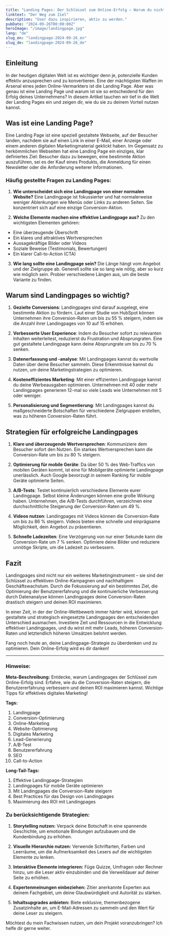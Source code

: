 ```yaml
---
title: "Landing Pages: Der Schlüssel zum Online-Erfolg – Warum du nicht ohne sie auskommst"
linktext: "Der Weg zum Ziel"
description: "User dazu inspirieren, aktiv zu werden."
pubDate: "2024-09-26T00:00:00Z"
heroImage: "/image/landingpage.jpg"
lang: "de"
slug_en: "landingpage-2024-09-26_en"
slug_de: "landingpage-2024-09-26_de"
---
```


## Einleitung

In der heutigen digitalen Welt ist es wichtiger denn je, potenzielle Kunden effektiv anzusprechen und zu konvertieren. Eine der mächtigsten Waffen im Arsenal eines jeden Online-Vermarkters ist die Landing Page. Aber was genau ist eine Landing Page und warum ist sie so entscheidend für den Erfolg deines Unternehmens? In diesem Artikel tauchen wir tief in die Welt der Landing Pages ein und zeigen dir, wie du sie zu deinem Vorteil nutzen kannst.

## Was ist eine Landing Page?

Eine Landing Page ist eine speziell gestaltete Webseite, auf der Besucher landen, nachdem sie auf einen Link in einer E-Mail, einer Anzeige oder einem anderen digitalen Marketingmaterial geklickt haben. Im Gegensatz zu herkömmlichen Webseiten hat eine Landing Page ein einziges, klar definiertes Ziel: Besucher dazu zu bewegen, eine bestimmte Aktion auszuführen, sei es der Kauf eines Produkts, die Anmeldung für einen Newsletter oder die Anforderung weiterer Informationen.

### Häufig gestellte Fragen zu Landing Pages:

1. **Wie unterscheidet sich eine Landingpage von einer normalen Website?**
Eine Landingpage ist fokussierter und hat normalerweise weniger Ablenkungen wie Menüs oder Links zu anderen Seiten. Sie konzentriert sich auf eine einzige Conversion-Aktion.

2. **Welche Elemente machen eine effektive Landingpage aus?**
Zu den wichtigsten Elementen gehören:
- Eine überzeugende Überschrift
- Ein klares und attraktives Wertversprechen
- Aussagekräftige Bilder oder Videos
- Soziale Beweise (Testimonials, Bewertungen)
- Ein klarer Call-to-Action (CTA)

3. **Wie lang sollte eine Landingpage sein?**
Die Länge hängt vom Angebot und der Zielgruppe ab. Generell sollte sie so lang wie nötig, aber so kurz wie möglich sein. Probier verschiedene Längen aus, um die beste Variante zu finden.

## Warum sind Landingpages so wichtig?

1. **Gezielte Conversions**: Landingpages sind darauf ausgelegt, eine bestimmte Aktion zu fördern. Laut einer Studie von HubSpot können Unternehmen ihre Conversion-Raten um bis zu 55 % steigern, indem sie die Anzahl ihrer Landingpages von 10 auf 15 erhöhen.

2. **Verbesserte User Experience**: Indem du Besucher sofort zu relevanten Inhalten weiterleitest, reduzierst du Frustration und Absprungraten. Eine gut gestaltete Landingpage kann deine Absprungrate um bis zu 70 % senken.

3. **Datenerfassung und -analyse**: Mit Landingpages kannst du wertvolle Daten über deine Besucher sammeln. Diese Erkenntnisse kannst du nutzen, um deine Marketingstrategien zu optimieren.

4. **Kosteneffizientes Marketing**: Mit einer effizienten Landingpage kannst du deine Werbeausgaben optimieren. Unternehmen mit 40 oder mehr Landingpages generieren 12-mal so viele Leads wie Unternehmen mit 5 oder weniger.

5. **Personalisierung und Segmentierung**: Mit Landingpages kannst du maßgeschneiderte Botschaften für verschiedene Zielgruppen erstellen, was zu höheren Conversion-Raten führt.

## Strategien für erfolgreiche Landingpages

1. **Klare und überzeugende Wertversprechen**: Kommuniziere dem Besucher sofort den Nutzen. Ein starkes Wertversprechen kann die Conversion-Rate um bis zu 80 % steigern.

2. **Optimierung für mobile Geräte**: Da über 50 % des Web-Traffics von mobilen Geräten kommt, ist eine für Mobilgeräte optimierte Landingpage unerlässlich. Auch Google bevorzugt in seinem Ranking für mobile Geräte optimierte Seiten.

3. **A/B-Tests**: Testet kontinuierlich verschiedene Elemente eurer Landingpage. Selbst kleine Änderungen können eine große Wirkung haben. Unternehmen, die A/B-Tests durchführen, verzeichnen eine durchschnittliche Steigerung der Conversion-Raten um 49 %.

4. **Videos nutzen**: Landingpages mit Videos können die Conversion-Rate um bis zu 86 % steigern. Videos bieten eine schnelle und einprägsame Möglichkeit, dein Angebot zu präsentieren.

5. **Schnelle Ladezeiten**: Eine Verzögerung von nur einer Sekunde kann die Conversion-Rate um 7 % senken. Optimiere deine Bilder und reduziere unnötige Skripte, um die Ladezeit zu verbessern.

## Fazit

Landingpages sind nicht nur ein weiteres Marketinginstrument – sie sind der Schlüssel zu effektiven Online-Kampagnen und nachhaltigem Geschäftswachstum. Durch die Fokussierung auf ein bestimmtes Ziel, die Optimierung der Benutzererfahrung und die kontinuierliche Verbesserung durch Datenanalyse können Landingpages deine Conversion-Raten drastisch steigern und deinen ROI maximieren.

In einer Zeit, in der der Online-Wettbewerb immer härter wird, können gut gestaltete und strategisch eingesetzte Landingpages den entscheidenden Unterschied ausmachen. Investiere Zeit und Ressourcen in die Entwicklung effektiver Landingpages, und du wirst mit mehr Leads, höheren Conversion-Raten und letztendlich höheren Umsätzen belohnt werden.

Fang noch heute an, deine Landingpage-Strategie zu überdenken und zu optimieren. Dein Online-Erfolg wird es dir danken!

---
### Hinweise:

**Meta-Beschreibung:**
Entdecke, warum Landingpages der Schlüssel zum Online-Erfolg sind. Erfahre, wie du die Conversion-Raten steigern, die Benutzererfahrung verbessern und deinen ROI maximieren kannst. Wichtige Tipps für effektives digitales Marketing!

**Tags:**
1. Landingpage
2. Conversion-Optimierung
3. Online-Marketing
4. Website-Optimierung
5. Digitales Marketing
6. Lead-Generierung
7. A/B-Test
8. Benutzererfahrung
9. SEO
10. Call-to-Action

**Long-Tail-Tags:**
1. Effektive Landingpage-Strategien
2. Landingpages für mobile Geräte optimieren
3. Mit Landingpages die Conversion-Rate steigern
4. Best Practices für das Design von Landingpages
5. Maximierung des ROI mit Landingpages

### Zu berücksichtigende Strategien:

1. **Storytelling nutzen:** Verpack deine Botschaft in eine spannende Geschichte, um emotionale Bindungen aufzubauen und die Kundenbindung zu erhöhen.

2. **Visuelle Hierarchie nutzen:** Verwende Schriftarten, Farben und Leerräume, um die Aufmerksamkeit des Lesers auf die wichtigsten Elemente zu lenken.

3. **Interaktive Elemente integrieren:** Füge Quizze, Umfragen oder Rechner hinzu, um die Leser aktiv einzubinden und die Verweildauer auf deiner Seite zu erhöhen.

4. **Expertenmeinungen einbeziehen:** Zitier anerkannte Experten aus deinem Fachgebiet, um deine Glaubwürdigkeit und Autorität zu stärken.

5. **Inhaltsupgrades anbieten:** Biete exklusive, themenbezogene Zusatzinhalte an, um E-Mail-Adressen zu sammeln und den Wert für deine Leser zu steigern.

Möchtest du mein Fachwissen nutzen, um dein Projekt voranzubringen? Ich helfe dir gerne weiter.